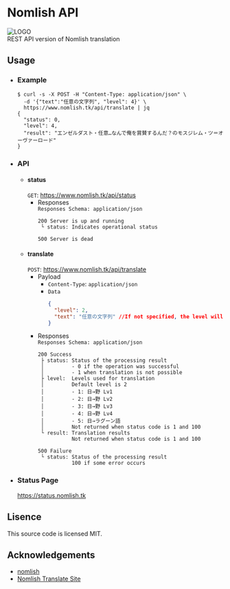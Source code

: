 # Nomlish API
![LOGO](https://i.imgur.com/AEPFCkb.png)  
REST API version of Nomlish translation

## Usage
- ### Example
  ```console
  $ curl -s -X POST -H "Content-Type: application/json" \
    -d '{"text":"任意の文字列", "level": 4}' \
    https://www.nomlish.tk/api/translate | jq
  {
    "status": 0,
    "level": 4,
    "result": "エンゼルダスト・任意…なんで俺を賞賛するんだ？のモスジレム・ツ＝オーヴァーロード"
  }
  ```
- ### API
  - #### status
    `GET`: https://www.nomlish.tk/api/status
    - Responses  
      `Responses Schema: application/json`
      ```console
      200 Server is up and running
       └ status: Indicates operational status
      ```
      ```console
      500 Server is dead
      ```
  - #### translate
    `POST`: https://www.nomlish.tk/api/translate
    - Payload  
      - `Content-Type`: `application/json`
      - `Data`  
        ```json
        {
          "level": 2,
          "text": "任意の文字列" //If not specified, the level will be automatically set to 2
        }
        ```
    - Responses  
      `Responses Schema: application/json`
      ```console
      200 Success
       ├ status: Status of the processing result
       │         - 0 if the operation was successful
       │         - 1 when translation is not possible
       ├ level:  Levels used for translation
       │         Default level is 2
       │         - 1: 日→野 Lv1
       │         - 2: 日→野 Lv2
       │         - 3: 日→野 Lv3
       │         - 4: 日→野 Lv4
       │         - 5: 日→ラグーン語
       │         Not returned when status code is 1 and 100
       └ result: Translation results
                 Not returned when status code is 1 and 100
      ```
      ```console
      500 Failure
       └ status: Status of the processing result
                 100 if some error occurs
      ```
- ### Status Page
  https://status.nomlish.tk

## Lisence
This source code is licensed MIT.

## Acknowledgements
- [nomlish](https://github.com/Ancient-Scapes/nomlish)
- [Nomlish Translate Site](http://racing-lagoon.info/)